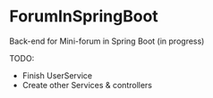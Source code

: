 # ForumInSpringBoot
Back-end for Mini-forum in Spring Boot (in progress) 


TODO:

  - Finish UserService
  - Create other Services & controllers

